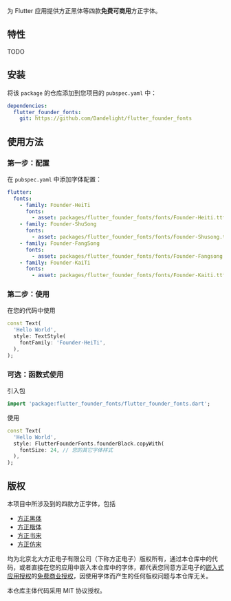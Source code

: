 <!--
This README describes the package. If you publish this package to pub.dev,
this README's contents appear on the landing page for your package.

For information about how to write a good package README, see the guide for
[writing package pages](https://dart.dev/guides/libraries/writing-package-pages).

For general information about developing packages, see the Dart guide for
[creating packages](https://dart.dev/guides/libraries/create-library-packages)
and the Flutter guide for
[developing packages and plugins](https://flutter.dev/developing-packages).
-->

为 Flutter 应用提供方正黑体等四款**免费可商用**方正字体。

## 特性

TODO

## 安装

将该 `package` 的仓库添加到您项目的 `pubspec.yaml` 中：

```yaml
dependencies:
  flutter_founder_fonts:
    git: https://github.com/Dandelight/flutter_founder_fonts
```

## 使用方法

### 第一步：配置

在 `pubspec.yaml` 中添加字体配置：

```yaml
flutter:
  fonts:
    - family: Founder-HeiTi
      fonts:
        - asset: packages/flutter_founder_fonts/fonts/Founder-Heiti.ttf
    - family: Founder-ShuSong
      fonts:
        - asset: packages/flutter_founder_fonts/fonts/Founder-Shusong.ttf
    - family: Founder-FangSong
      fonts:
        - asset: packages/flutter_founder_fonts/fonts/Founder-Fangsong.ttf
    - family: Founder-KaiTi
      fonts:
        - asset: packages/flutter_founder_fonts/fonts/Founder-Kaiti.ttf
```

### 第二步：使用

在您的代码中使用

```dart
const Text(
  'Hello World',
  style: TextStyle(
    fontFamily: 'Founder-HeiTi',
  ),
);
```

### 可选：函数式使用

引入包

```dart
import 'package:flutter_founder_fonts/flutter_founder_fonts.dart';
```

使用

```dart
const Text(
  'Hello World',
  style: FlutterFounderFonts.founderBlack.copyWith(
    fontSize: 24, // 您的其它字体样式
  ),
);
```

## 版权

本项目中所涉及到的四款方正字体，包括

* [方正黑体](https://www.foundertype.com/index.php/FontInfo/index/id/131)
* [方正楷体](https://www.foundertype.com/index.php/FontInfo/index/id/137)
* [方正书宋](https://www.foundertype.com/index.php/FontInfo/index/id/151)
* [方正仿宋](https://www.foundertype.com/index.php/FontInfo/index/id/128)

均为北京北大方正电子有限公司（下称方正电子）版权所有，通过本仓库中的代码，或者直接在您的应用中嵌入本仓库中的字体，都代表您同意方正电子的[嵌入式应用授权](https://www.foundertype.com/index.php/About/solveqr)的[免费商业授权](https://www.foundertype.com/index.php/About/powerbus.html)，因使用字体而产生的任何版权问题与本仓库无关。

本仓库主体代码采用 MIT 协议授权。
